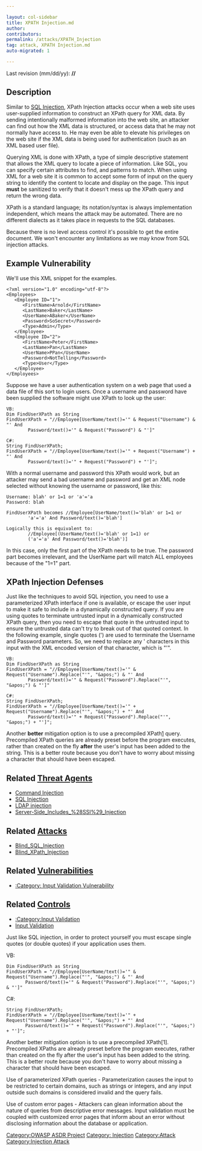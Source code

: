 ```yaml
---

layout: col-sidebar
title: XPATH Injection.md
author: 
contributors: 
permalink: /attacks/XPATH_Injection
tag: attack, XPATH Injection.md
auto-migrated: 1

---
```




Last revision (mm/dd/yy): **//**

## Description

Similar to [SQL Injection](SQL_Injection "wikilink"), XPath Injection
attacks occur when a web site uses user-supplied information to
construct an XPath query for XML data. By sending intentionally
malformed information into the web site, an attacker can find out how
the XML data is structured, or access data that he may not normally have
access to. He may even be able to elevate his privileges on the web site
if the XML data is being used for authentication (such as an XML based
user file).

Querying XML is done with XPath, a type of simple descriptive statement
that allows the XML query to locate a piece of information. Like SQL,
you can specify certain attributes to find, and patterns to match. When
using XML for a web site it is common to accept some form of input on
the query string to identify the content to locate and display on the
page. This input **must** be sanitized to verify that it doesn't mess up
the XPath query and return the wrong data.

XPath is a standard language; its notation/syntax is always
implementation independent, which means the attack may be automated.
There are no different dialects as it takes place in requests to the SQL
databases.

Because there is no level access control it's possible to get the entire
document. We won't encounter any limitations as we may know from SQL
injection attacks.

## Example Vulnerability

We'll use this XML snippet for the examples.

    <?xml version="1.0" encoding="utf-8"?>
    <Employees>
       <Employee ID="1">
          <FirstName>Arnold</FirstName>
          <LastName>Baker</LastName>
          <UserName>ABaker</UserName>
          <Password>SoSecret</Password>
          <Type>Admin</Type>
       </Employee>
       <Employee ID="2">
          <FirstName>Peter</FirstName>
          <LastName>Pan</LastName>
          <UserName>PPan</UserName>
          <Password>NotTelling</Password>
          <Type>User</Type>
       </Employee>
    </Employees>

Suppose we have a user authentication system on a web page that used a
data file of this sort to login users. Once a username and password have
been supplied the software might use XPath to look up the user:

    VB:
    Dim FindUserXPath as String
    FindUserXPath = "//Employee[UserName/text()='" & Request("Username") & "' And
            Password/text()='" & Request("Password") & "']"

    C#:
    String FindUserXPath;
    FindUserXPath = "//Employee[UserName/text()='" + Request("Username") + "' And
            Password/text()='" + Request("Password") + "']";

With a normal username and password this XPath would work, but an
attacker may send a bad username and password and get an XML node
selected without knowing the username or password, like this:

    Username: blah' or 1=1 or 'a'='a
    Password: blah

    FindUserXPath becomes //Employee[UserName/text()='blah' or 1=1 or
            'a'='a' And Password/text()='blah']

    Logically this is equivalent to:
            //Employee[(UserName/text()='blah' or 1=1) or
            ('a'='a' And Password/text()='blah')]

In this case, only the first part of the XPath needs to be true. The
password part becomes irrelevant, and the UserName part will match ALL
employees because of the "1=1" part.

## XPath Injection Defenses

Just like the techniques to avoid SQL injection, you need to use a
parameterized XPath interface if one is available, or escape the user
input to make it safe to include in a dynamically constructed query. If
you are using quotes to terminate untrusted input in a dynamically
constructed XPath query, then you need to escape that quote in the
untrusted input to ensure the untrusted data can't try to break out of
that quoted context. In the following example, single quotes (') are
used to terminate the Username and Password parameters. So, we need to
replace any ' characters in this input with the XML encoded version of
that character, which is "'".

    VB:
    Dim FindUserXPath as String
    FindUserXPath = "//Employee[UserName/text()='" & Request("Username").Replace("'", "&apos;") & "' And
            Password/text()='" & Request("Password").Replace("'", "&apos;") & "']"

    C#:
    String FindUserXPath;
    FindUserXPath = "//Employee[UserName/text()='" + Request("Username").Replace("'", "&apos;") + "' And
            Password/text()='" + Request("Password").Replace("'", "&apos;") + "']";

Another <strong>better</strong> mitigation option is to use a
precompiled XPath[1](http://www.tkachenko.com/blog/archives/000385.html)
query. Precompiled XPath queries are already preset before the program
executes, rather than created on the fly <strong>after</strong> the
user's input has been added to the string. This is a better route
because you don't have to worry about missing a character that should
have been escaped.

## Related [Threat Agents](Threat_Agents "wikilink")

  - [Command Injection](Command_Injection "wikilink")
  - [SQL Injection](SQL_Injection "wikilink")
  - [LDAP injection](LDAP_injection "wikilink")
  - [Server-Side_Includes_%28SSI%29_Injection](Server-Side_Includes_%28SSI%29_Injection "wikilink")

## Related [Attacks](Attacks "wikilink")

  - [Blind_SQL_Injection](Blind_SQL_Injection "wikilink")
  - [Blind_XPath_Injection](Blind_XPath_Injection "wikilink")

## Related [Vulnerabilities](Vulnerabilities "wikilink")

  - [:Category: Input Validation
    Vulnerability](:Category:_Input_Validation_Vulnerability "wikilink")

## Related [Controls](Controls "wikilink")

  - [:Category:Input Validation](:Category:Input_Validation "wikilink")
  - [Input Validation](Input_Validation "wikilink")

Just like SQL injection, in order to protect yourself you must escape
single quotes (or double quotes) if your application uses them.

VB:

    Dim FindUserXPath as String
    FindUserXPath = "//Employee[UserName/text()='" &
    Request("Username").Replace("'", "&apos;") & "' And
           Password/text()='" & Request("Password").Replace("'", "&apos;") & "']"

C\#:

    String FindUserXPath;
    FindUserXPath = "//Employee[UserName/text()='" +
    Request("Username").Replace("'", "&apos;") + "' And
           Password/text()='" + Request("Password").Replace("'", "&apos;") + "']";

Another better mitigation option is to use a precompiled XPath\[1\].
Precompiled XPaths are already preset before the program executes,
rather than created on the fly after the user's input has been added to
the string. This is a better route because you don't have to worry about
missing a character that should have been escaped.

Use of parameterized XPath queries - Parameterization causes the input
to be restricted to certain domains, such as strings or integers, and
any input outside such domains is considered invalid and the query
fails.

Use of custom error pages - Attackers can glean information about the
nature of queries from descriptive error messages. Input validation must
be coupled with customized error pages that inform about an error
without disclosing information about the database or application.

[Category:OWASP ASDR Project](Category:OWASP_ASDR_Project "wikilink")
[Category: Injection](Category:_Injection "wikilink")
[Category:Attack](Category:Attack "wikilink") [Category:Injection
Attack](Category:Injection_Attack "wikilink")